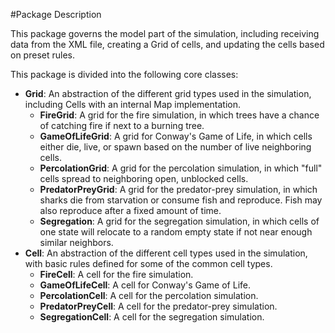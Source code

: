 #Package Description

This package governs the model part of the simulation, including receiving data from the XML file,
creating a Grid of cells, and updating the cells based on preset rules.

This package is divided into the following core classes:
 
 * **Grid**: An abstraction of the different grid types used in the simulation, including Cells with an internal Map implementation.
    * **FireGrid**: A grid for the fire simulation, in which trees have a chance of catching fire if next to a burning tree.
    * **GameOfLifeGrid**: A grid for Conway's Game of Life, in which cells either die, live, or spawn based on the number of live neighboring cells.
    * **PercolationGrid**: A grid for the percolation simulation, in which "full" cells spread to neighboring open, unblocked cells.
    * **PredatorPreyGrid**: A grid for the predator-prey simulation, in which sharks die from starvation or consume fish and reproduce. Fish may also reproduce after a fixed amount of time.
    * **Segregation**: A grid for the segregation simulation, in which cells of one state will relocate to a random empty state if not near enough similar neighbors. 
 * **Cell**: An abstraction of the different cell types used in the simulation, with basic rules defined for some of the common cell types.
    * **FireCell**: A cell for the fire simulation.
    * **GameOfLifeCell**: A cell for Conway's Game of Life.
    * **PercolationCell**: A cell for the percolation simulation.
    * **PredatorPreyCell**: A cell for the predator-prey simulation.
    * **SegregationCell**: A cell for the segregation simulation.

